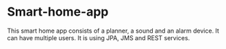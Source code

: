 # Smart-home-app
This smart home app consists of a planner, a sound and an alarm device. It can have multiple users. It is using JPA, JMS and REST services.
